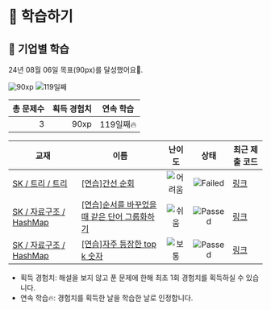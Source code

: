 # 📖 학습하기

## 🚀 기업별 학습
24년 08월 06일 목표(90px)를 달성했어요🥳.

![90xp](https://img.shields.io/badge/EXP-90xp-%235cb85c.svg?for-the-badge)
![119일째](https://img.shields.io/badge/연속학습-119일째-%23E34F26.svg?for-the-badge)

|총 문제수|획득 경험치|연속 학습|
|---:|---:|---|
3|90xp|119일째🔥|

|교재|이름|난이도|상태|최근 제출 코드|
|---|---|:---:|:---:|---|
|[SK / 트리 / 트리](https://www.codetree.ai/missions?missionId=18)|[[연습]간선 순회](https://www.codetree.ai/missions/18/problems/touring-the-line)|![어려움][hard]|![Failed][failed]|[링크](https://github.com/seong9180/codetree-TILs/blob/main/240806/%EA%B0%84%EC%84%A0%20%EC%88%9C%ED%9A%8C/touring-the-line.java)|
|[SK / 자료구조 / HashMap](https://www.codetree.ai/missions?missionId=18)|[[연습]순서를 바꾸었을 때 같은 단어 그룹화하기](https://www.codetree.ai/missions/18/problems/group-same-word)|![쉬움][easy]|![Passed][passed]|[링크](https://github.com/seong9180/codetree-TILs/blob/main/240806/%EC%88%9C%EC%84%9C%EB%A5%BC%20%EB%B0%94%EA%BE%B8%EC%97%88%EC%9D%84%20%EB%95%8C%20%EA%B0%99%EC%9D%80%20%EB%8B%A8%EC%96%B4%20%EA%B7%B8%EB%A3%B9%ED%99%94%ED%95%98%EA%B8%B0/group-same-word.java)|
|[SK / 자료구조 / HashMap](https://www.codetree.ai/missions?missionId=18)|[[연습]자주 등장한 top k 숫자](https://www.codetree.ai/missions/18/problems/top-k-frequent-elements)|![보통][medium]|![Passed][passed]|[링크](https://github.com/seong9180/codetree-TILs/blob/main/240806/%EC%9E%90%EC%A3%BC%20%EB%93%B1%EC%9E%A5%ED%95%9C%20top%20k%20%EC%88%AB%EC%9E%90/top-k-frequent-elements.java)|


* 획득 경험치: 해설을 보지 않고 푼 문제에 한해 최초 1회 경험치를 획득하실 수 있습니다.
* 연속 학습🔥: 경험치를 획득한 날을 학습한 날로 인정합니다.










[b5]: https://img.shields.io/badge/Bronze_5-%235D3E31.svg
[b4]: https://img.shields.io/badge/Bronze_4-%235D3E31.svg
[b3]: https://img.shields.io/badge/Bronze_3-%235D3E31.svg
[b2]: https://img.shields.io/badge/Bronze_2-%235D3E31.svg
[b1]: https://img.shields.io/badge/Bronze_1-%235D3E31.svg
[s5]: https://img.shields.io/badge/Silver_5-%23394960.svg
[s4]: https://img.shields.io/badge/Silver_4-%23394960.svg
[s3]: https://img.shields.io/badge/Silver_3-%23394960.svg
[s2]: https://img.shields.io/badge/Silver_2-%23394960.svg
[s1]: https://img.shields.io/badge/Silver_1-%23394960.svg
[g5]: https://img.shields.io/badge/Gold_5-%23FFC433.svg
[g4]: https://img.shields.io/badge/Gold_4-%23FFC433.svg
[g3]: https://img.shields.io/badge/Gold_3-%23FFC433.svg
[g2]: https://img.shields.io/badge/Gold_2-%23FFC433.svg
[g1]: https://img.shields.io/badge/Gold_1-%23FFC433.svg
[p5]: https://img.shields.io/badge/Platinum_5-%2376DDD8.svg
[p4]: https://img.shields.io/badge/Platinum_4-%2376DDD8.svg
[p3]: https://img.shields.io/badge/Platinum_3-%2376DDD8.svg
[p2]: https://img.shields.io/badge/Platinum_2-%2376DDD8.svg
[p1]: https://img.shields.io/badge/Platinum_1-%2376DDD8.svg
[passed]: https://img.shields.io/badge/Passed-%23009D27.svg
[failed]: https://img.shields.io/badge/Failed-%23D24D57.svg
[easy]: https://img.shields.io/badge/쉬움-%235cb85c.svg?for-the-badge
[medium]: https://img.shields.io/badge/보통-%23FFC433.svg?for-the-badge
[hard]: https://img.shields.io/badge/어려움-%23D24D57.svg?for-the-badge